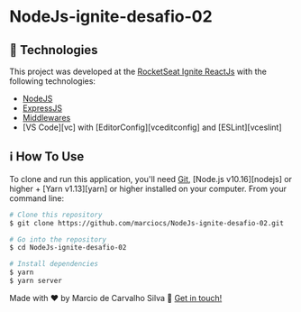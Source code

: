 

# NodeJs-ignite-desafio-02

## :rocket: Technologies

This project was developed at the [RocketSeat Ignite ReactJs](https://rocketseat.com.br) with the following technologies:

-  [NodeJS](https://nodejs.org/en/)
-  [ExpressJS](https://expressjs.com/pt-br/)
-  [Middlewares ](https://expressjs.com/pt-br/guide/using-middleware.html)
-  [VS Code][vc] with [EditorConfig][vceditconfig] and [ESLint][vceslint]

## :information_source: How To Use

To clone and run this application, you'll need [Git](https://git-scm.com), [Node.js v10.16][nodejs] or higher + [Yarn v1.13][yarn] or higher installed on your computer. From your command line:

```bash
# Clone this repository
$ git clone https://github.com/marciocs/NodeJs-ignite-desafio-02.git

# Go into the repository
$ cd NodeJs-ignite-desafio-02

# Install dependencies
$ yarn 
$ yarn server

```

Made with ♥ by Marcio de Carvalho Silva :wave: [Get in touch!](https://www.linkedin.com/in/marcio-carvalho-silva-a92ab5186/)
